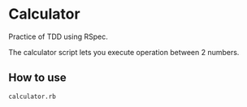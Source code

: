 Calculator
=================

Practice of TDD using RSpec. 

The calculator script lets you execute operation between 2 numbers.

How to use
----------

```shell
calculator.rb
```